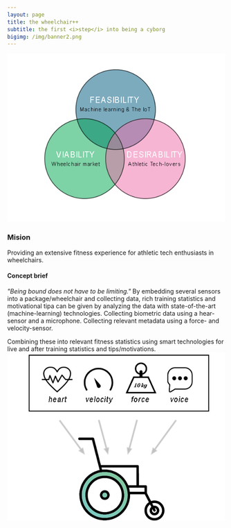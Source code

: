 ```yaml
---
layout: page
title: the wheelchair++
subtitle: the first <i>step</i> into being a cyborg
bigimg: /img/banner2.png
---
```

![alt text](\img\idecircle.png "IDE Design synergies")
### Mision
Providing an extensive fitness experience for athletic tech enthusiasts in wheelchairs.

#### Concept brief
<i>"Being bound does not have to be limiting."</i>
By embedding several sensors into a package/wheelchair and collecting data, rich training statistics and motivational tipa can be given by analyzing the data with state-of-the-art (machine-learning) technologies.
Collecting biometric data using a hear-sensor and a microphone.
Collecting relevant metadata using a force- and velocity-sensor.

Combining these into relevant fitness statistics using smart technologies for live and after training statistics and tips/motivations.
<img src="img\hpvisual.png" alt="">
